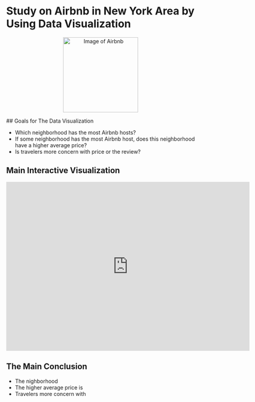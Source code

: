 # Study on Airbnb in New York Area by Using Data Visualization

<p align="center">
    <img width="200" src="https://i.pinimg.com/originals/b3/2a/f4/b32af410be8257b815d16d9ef0f01aa7.gif" alt="Image of Airbnb">
</p>
## Goals for The Data Visualization

* Which neighborhood has the most Airbnb hosts?
* If some neighborhood has the most Airbnb host, does this neighborhood have a higher average price?
* Is travelers more concern with price or the review?




## Main Interactive Visualization


<iframe seamless frameborder="0" src="https://public.tableau.com/views/Book1_16227770760480/Sheet1?:embed=yes&:display_count=yes&:showVizHome=no" width = '650' height = '450' scrolling='yes' ></iframe>    

## The Main Conclusion

* The nighborhood
* The higher average price is 
* Travelers more concern with 
